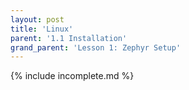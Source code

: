 ```yaml
---
layout: post
title: 'Linux'
parent: '1.1 Installation'
grand_parent: 'Lesson 1: Zephyr Setup'
---
```


{% include incomplete.md %}